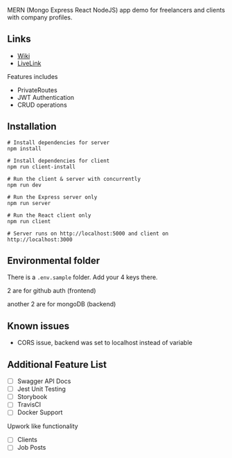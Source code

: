 MERN (Mongo Express React NodeJS) app demo for freelancers and clients with company profiles.

## Links

- [Wiki](https://github.com/vincentntang/MERN-Redux-SocialDevs/wiki)
- [LiveLink](socialdevs.herokuapp.com)

Features includes

- PrivateRoutes
- JWT Authentication
- CRUD operations

## Installation

```
# Install dependencies for server
npm install

# Install dependencies for client
npm run client-install

# Run the client & server with concurrently
npm run dev

# Run the Express server only
npm run server

# Run the React client only
npm run client

# Server runs on http://localhost:5000 and client on http://localhost:3000
```

## Environmental folder

There is a `.env.sample` folder. Add your 4 keys there.

2 are for github auth (frontend)

another 2 are for mongoDB (backend)

## Known issues

- CORS issue, backend was set to localhost instead of variable

## Additional Feature List

- [ ] Swagger API Docs
- [ ] Jest Unit Testing
- [ ] Storybook
- [ ] TravisCI
- [ ] Docker Support

Upwork like functionality

- [ ] Clients
- [ ] Job Posts
